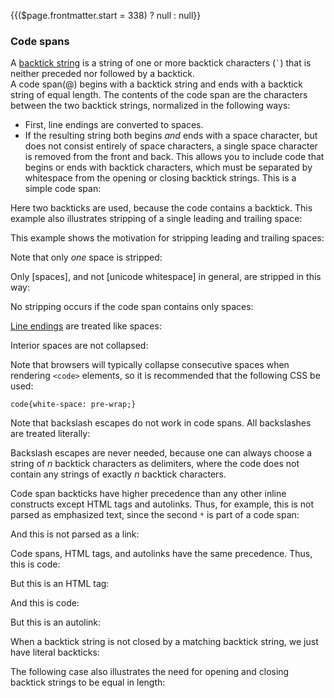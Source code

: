 {{($page.frontmatter.start = 338) ? null : null}}
### Code spans

A [backtick string](https://github.github.com/gfm/#backtick-string) is a string of one or more backtick characters (`` ` ``) that is neither preceded nor followed by a backtick.  
A code span(@) begins with a backtick string and ends with a backtick string of equal length.  The contents of the code span are the characters between the two backtick strings, normalized in the following ways:

- First, line endings are converted to spaces.
- If the resulting string both begins *and* ends with a space character, but does not consist entirely of space characters, a single space character is removed from the front and back.  This allows you to include code that begins or ends with backtick characters, which must be separated by whitespace from the opening or closing backtick strings.
This is a simple code span:  

<Example :index="$page.frontmatter.start++"/>

Here two backticks are used, because the code contains a backtick.
This example also illustrates stripping of a single leading and
trailing space:    
<Example :index="$page.frontmatter.start++"/>

This example shows the motivation for stripping leading and trailing spaces:  
<Example :index="$page.frontmatter.start++"/>

Note that only *one* space is stripped:
<Example :index="$page.frontmatter.start++"/>

Only [spaces], and not [unicode whitespace] in general, are stripped in this way:
<Example :index="$page.frontmatter.start++"/>

No stripping occurs if the code span contains only spaces:
<Example :index="$page.frontmatter.start++"/>

[Line endings](https://github.github.com/gfm/#line-ending) are treated like spaces:  
<Example :index="$page.frontmatter.start++"/>

<Example :index="$page.frontmatter.start++"/>

<Example :index="$page.frontmatter.start++"/>

Interior spaces are not collapsed:    
<Example :index="$page.frontmatter.start++"/>

Note that browsers will typically collapse consecutive spaces when rendering `<code>` elements, so it is recommended that the following CSS be used:

    code{white-space: pre-wrap;}

Note that backslash escapes do not work in code spans. All backslashes are treated literally:  
<Example :index="$page.frontmatter.start++"/>

Backslash escapes are never needed, because one can always choose a string of _n_ backtick characters as delimiters, where the code does not contain any strings of exactly _n_ backtick characters. 

<Example :index="$page.frontmatter.start++"/>

<Example :index="$page.frontmatter.start++"/>
 
Code span backticks have higher precedence than any other inline constructs except HTML tags and autolinks. Thus, for example, this is not parsed as emphasized text, since the second `*` is part of a code span:  
<Example :index="$page.frontmatter.start++"/>

And this is not parsed as a link:  
<Example :index="$page.frontmatter.start++"/>

Code spans, HTML tags, and autolinks have the same precedence. Thus, this is code:  
<Example :index="$page.frontmatter.start++"/>

But this is an HTML tag:  
<Example :index="$page.frontmatter.start++"/>

And this is code:  
<Example :index="$page.frontmatter.start++"/>

But this is an autolink:  
<Example :index="$page.frontmatter.start++"/>

When a backtick string is not closed by a matching backtick string, we just have literal backticks:  
<Example :index="$page.frontmatter.start++"/>

<Example :index="$page.frontmatter.start++"/>

The following case also illustrates the need for opening and closing backtick strings to be equal in length:  
<Example :index="$page.frontmatter.start++"/>
